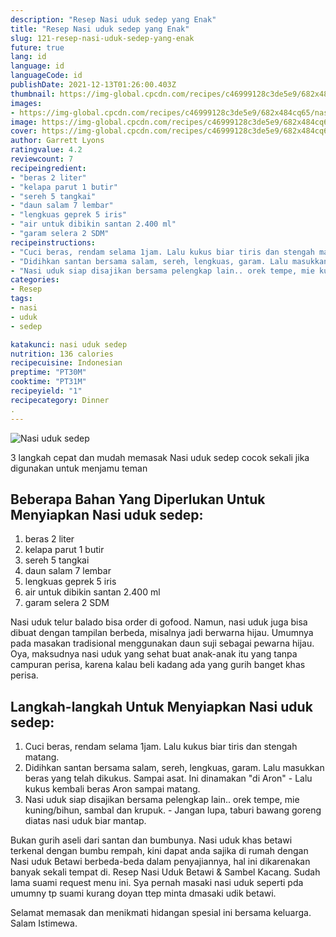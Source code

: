 ```yaml
---
description: "Resep Nasi uduk sedep yang Enak"
title: "Resep Nasi uduk sedep yang Enak"
slug: 121-resep-nasi-uduk-sedep-yang-enak
future: true
lang: id
language: id
languageCode: id
publishDate: 2021-12-13T01:26:00.403Z 
thumbnail: https://img-global.cpcdn.com/recipes/c46999128c3de5e9/682x484cq65/nasi-uduk-sedep-foto-resep-utama.png
images:
- https://img-global.cpcdn.com/recipes/c46999128c3de5e9/682x484cq65/nasi-uduk-sedep-foto-resep-utama.png
image: https://img-global.cpcdn.com/recipes/c46999128c3de5e9/682x484cq65/nasi-uduk-sedep-foto-resep-utama.png
cover: https://img-global.cpcdn.com/recipes/c46999128c3de5e9/682x484cq65/nasi-uduk-sedep-foto-resep-utama.png
author: Garrett Lyons
ratingvalue: 4.2
reviewcount: 7
recipeingredient:
- "beras 2 liter"
- "kelapa parut 1 butir"
- "sereh 5 tangkai"
- "daun salam 7 lembar"
- "lengkuas geprek 5 iris"
- "air untuk dibikin santan 2.400 ml"
- "garam selera 2 SDM"
recipeinstructions:
- "Cuci beras, rendam selama 1jam. Lalu kukus biar tiris dan stengah matang."
- "Didihkan santan bersama salam, sereh, lengkuas, garam. Lalu masukkan beras yang telah dikukus. Sampai asat. Ini dinamakan &#34;di Aron&#34; Lalu kukus kembali beras Aron sampai matang."
- "Nasi uduk siap disajikan bersama pelengkap lain.. orek tempe, mie kuning/bihun, sambal dan krupuk. Jangan lupa, taburi bawang goreng diatas nasi uduk biar mantap."
categories:
- Resep
tags:
- nasi
- uduk
- sedep

katakunci: nasi uduk sedep 
nutrition: 136 calories
recipecuisine: Indonesian
preptime: "PT30M"
cooktime: "PT31M"
recipeyield: "1"
recipecategory: Dinner
. 
---
```



![Nasi uduk sedep](https://img-global.cpcdn.com/recipes/c46999128c3de5e9/682x484cq65/nasi-uduk-sedep-foto-resep-utama.png)

3 langkah cepat dan mudah memasak  Nasi uduk sedep cocok sekali jika digunakan untuk menjamu teman

<!--inarticleads1-->

## Beberapa Bahan Yang Diperlukan Untuk Menyiapkan Nasi uduk sedep:

1. beras 2 liter
1. kelapa parut 1 butir
1. sereh 5 tangkai
1. daun salam 7 lembar
1. lengkuas geprek 5 iris
1. air untuk dibikin santan 2.400 ml
1. garam selera 2 SDM

Nasi uduk telur balado bisa order di gofood. Namun, nasi uduk juga bisa dibuat dengan tampilan berbeda, misalnya jadi berwarna hijau. Umumnya pada masakan tradisional menggunakan daun suji sebagai pewarna hijau. Oya, maksudnya nasi uduk yang sehat buat anak-anak itu yang tanpa campuran perisa, karena kalau beli kadang ada yang gurih banget khas perisa. 

<!--inarticleads2-->

## Langkah-langkah Untuk Menyiapkan Nasi uduk sedep:

1. Cuci beras, rendam selama 1jam. Lalu kukus biar tiris dan stengah matang.
1. Didihkan santan bersama salam, sereh, lengkuas, garam. Lalu masukkan beras yang telah dikukus. Sampai asat. Ini dinamakan &#34;di Aron&#34; - Lalu kukus kembali beras Aron sampai matang.
1. Nasi uduk siap disajikan bersama pelengkap lain.. orek tempe, mie kuning/bihun, sambal dan krupuk. - Jangan lupa, taburi bawang goreng diatas nasi uduk biar mantap.


Bukan gurih aseli dari santan dan bumbunya. Nasi uduk khas betawi terkenal dengan bumbu rempah, kini dapat anda sajika di rumah dengan Nasi uduk Betawi berbeda-beda dalam penyajiannya, hal ini dikarenakan banyak sekali tempat di. Resep Nasi Uduk Betawi &amp; Sambel Kacang. Sudah lama suami request menu ini. Sya pernah masaki nasi uduk seperti pda umumny tp suami kurang doyan ttep minta dmasaki udik betawi. 

Selamat memasak dan menikmati hidangan spesial ini bersama keluarga. Salam Istimewa.
